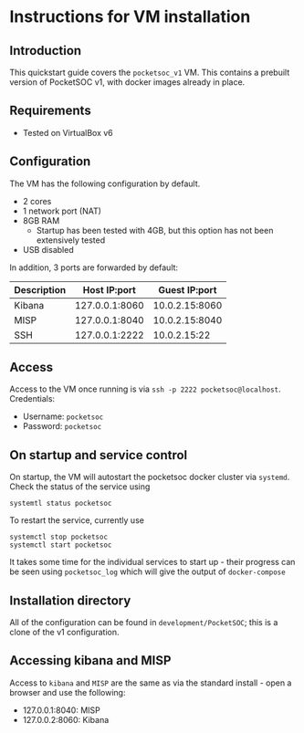 # Instructions for VM installation

## Introduction

This quickstart guide covers the `pocketsoc_v1` VM. This contains a prebuilt version of PocketSOC v1, with docker images already in place.

## Requirements

- Tested on VirtualBox v6

## Configuration

The VM has the following configuration by default. 
- 2 cores
- 1 network port (NAT)
- 8GB RAM
  - Startup has been tested with 4GB, but this option has not been extensively tested
- USB disabled

In addition, 3 ports are forwarded by default:

| Description | Host IP:port   | Guest IP:port   |
| ----------- | -------------- | -------------- |
| Kibana      | 127.0.0.1:8060 | 10.0.2.15:8060 |
| MISP        | 127.0.0.1:8040 | 10.0.2.15:8040 |
| SSH         | 127.0.0.1:2222 | 10.0.2.15:22   |

## Access

Access to the VM once running is via `ssh -p 2222 pocketsoc@localhost`. Credentials:
- Username: `pocketsoc`
- Password: `pocketsoc`

## On startup and service control

On startup, the VM will autostart the pocketsoc docker cluster via `systemd`. Check the status of the service using

```
systemtl status pocketsoc
```

To restart the service, currently use

```
systemctl stop pocketsoc
systemctl start pocketsoc
```

It takes some time for the individual services to start up - their progress can be seen using `pocketsoc_log` which will give the output of `docker-compose`

## Installation directory

All of the configuration can be found in `development/PocketSOC`; this is a clone of the v1 configuration.

## Accessing kibana and MISP

Access to `kibana` and `MISP` are the same as via the standard install - open a browser and use the following:

- 127.0.0.1:8040: MISP
- 127.0.0.2:8060: Kibana


